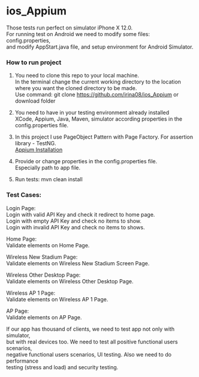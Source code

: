 # ios_Appium

Those tests run perfect on simulator iPhone X 12.0.  
For running test on Android we need to modify some files: config.properties,  
and modify AppStart.java file, and setup environment for Android Simulator.

### How to run project
1.  You need to clone this repo to your local machine.  
In the terminal change the current working directory to the location where 
you want the cloned directory to be made.  
Use command: git clone https://github.com/irina08/ios_Appium or download folder

2.  You need to have in your testing environment already installed  
XCode, Appium, Java, Maven, simulator according properties in the config.properties file.  

3.  In this project I use PageObject Pattern with Page Factory. For assertion library - TestNG.   
[Appium Installation](https://appium.io/)

4.  Provide or change properties in the config.properties file.  
Especially path to app file.  

5.  Run tests: mvn clean install 

### Test Cases:
Login Page:  
Login with valid API Key and check it redirect to home page.  
Login with empty API Key and check no items to show.  
Login with invalid API Key and check no items to shows.

Home Page:   
Validate elements on Home Page.  

Wireless New Stadium Page:  
Validate elements on Wireless New Stadium Screen Page.  

Wireless Other Desktop Page:  
Validate elements on Wireless Other Desktop Page.

Wireless AP 1 Page:   
Validate elements on Wireless AP 1 Page.

AP Page:  
Validate elements on AP Page.

If our app has thousand of clients, we need to test app not only with simulator,  
but with real devices too. We need to test all positive functional users scenarios,  
negative functional users scenarios, UI testing. Also we need to do performance  
testing (stress and load) and security testing. 
